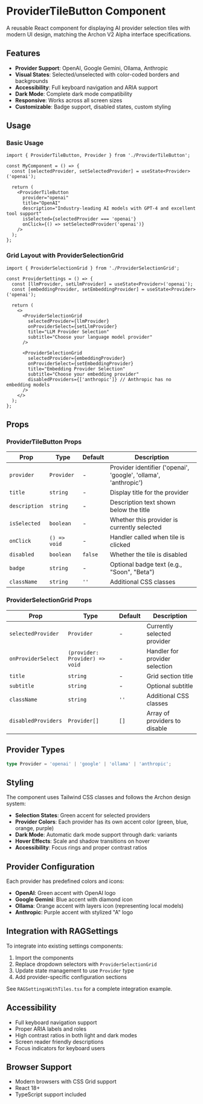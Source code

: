 # ProviderTileButton Component

A reusable React component for displaying AI provider selection tiles with modern UI design, matching the Archon V2 Alpha interface specifications.

## Features

- **Provider Support**: OpenAI, Google Gemini, Ollama, Anthropic
- **Visual States**: Selected/unselected with color-coded borders and backgrounds
- **Accessibility**: Full keyboard navigation and ARIA support
- **Dark Mode**: Complete dark mode compatibility
- **Responsive**: Works across all screen sizes
- **Customizable**: Badge support, disabled states, custom styling

## Usage

### Basic Usage

```tsx
import { ProviderTileButton, Provider } from './ProviderTileButton';

const MyComponent = () => {
  const [selectedProvider, setSelectedProvider] = useState<Provider>('openai');

  return (
    <ProviderTileButton
      provider="openai"
      title="OpenAI"
      description="Industry-leading AI models with GPT-4 and excellent tool support"
      isSelected={selectedProvider === 'openai'}
      onClick={() => setSelectedProvider('openai')}
    />
  );
};
```

### Grid Layout with ProviderSelectionGrid

```tsx
import { ProviderSelectionGrid } from './ProviderSelectionGrid';

const ProviderSettings = () => {
  const [llmProvider, setLlmProvider] = useState<Provider>('openai');
  const [embeddingProvider, setEmbeddingProvider] = useState<Provider>('openai');

  return (
    <>
      <ProviderSelectionGrid
        selectedProvider={llmProvider}
        onProviderSelect={setLlmProvider}
        title="LLM Provider Selection"
        subtitle="Choose your language model provider"
      />
      
      <ProviderSelectionGrid
        selectedProvider={embeddingProvider}
        onProviderSelect={setEmbeddingProvider}
        title="Embedding Provider Selection"
        subtitle="Choose your embedding provider"
        disabledProviders={['anthropic']} // Anthropic has no embedding models
      />
    </>
  );
};
```

## Props

### ProviderTileButton Props

| Prop | Type | Default | Description |
|------|------|---------|-------------|
| `provider` | `Provider` | - | Provider identifier ('openai', 'google', 'ollama', 'anthropic') |
| `title` | `string` | - | Display title for the provider |
| `description` | `string` | - | Description text shown below the title |
| `isSelected` | `boolean` | - | Whether this provider is currently selected |
| `onClick` | `() => void` | - | Handler called when tile is clicked |
| `disabled` | `boolean` | `false` | Whether the tile is disabled |
| `badge` | `string` | - | Optional badge text (e.g., "Soon", "Beta") |
| `className` | `string` | `''` | Additional CSS classes |

### ProviderSelectionGrid Props

| Prop | Type | Default | Description |
|------|------|---------|-------------|
| `selectedProvider` | `Provider` | - | Currently selected provider |
| `onProviderSelect` | `(provider: Provider) => void` | - | Handler for provider selection |
| `title` | `string` | - | Grid section title |
| `subtitle` | `string` | - | Optional subtitle |
| `className` | `string` | `''` | Additional CSS classes |
| `disabledProviders` | `Provider[]` | `[]` | Array of providers to disable |

## Provider Types

```typescript
type Provider = 'openai' | 'google' | 'ollama' | 'anthropic';
```

## Styling

The component uses Tailwind CSS classes and follows the Archon design system:

- **Selection States**: Green accent for selected providers
- **Provider Colors**: Each provider has its own accent color (green, blue, orange, purple)
- **Dark Mode**: Automatic dark mode support through dark: variants
- **Hover Effects**: Scale and shadow transitions on hover
- **Accessibility**: Focus rings and proper contrast ratios

## Provider Configuration

Each provider has predefined colors and icons:

- **OpenAI**: Green accent with OpenAI logo
- **Google Gemini**: Blue accent with diamond icon
- **Ollama**: Orange accent with layers icon (representing local models)
- **Anthropic**: Purple accent with stylized "A" logo

## Integration with RAGSettings

To integrate into existing settings components:

1. Import the components
2. Replace dropdown selectors with `ProviderSelectionGrid`
3. Update state management to use `Provider` type
4. Add provider-specific configuration sections

See `RAGSettingsWithTiles.tsx` for a complete integration example.

## Accessibility

- Full keyboard navigation support
- Proper ARIA labels and roles
- High contrast ratios in both light and dark modes
- Screen reader friendly descriptions
- Focus indicators for keyboard users

## Browser Support

- Modern browsers with CSS Grid support
- React 18+
- TypeScript support included